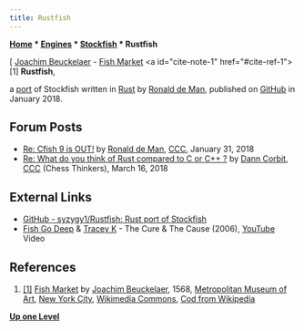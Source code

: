```yaml
---
title: Rustfish
---
```

**[Home](Home "Home") \* [Engines](Engines "Engines") \* [Stockfish](Stockfish "Stockfish") \* Rustfish**



[ [Joachim Beuckelaer](Category:Joachim_Beuckelaer "Category:Joachim Beuckelaer") - [Fish Market](https://en.wikipedia.org/wiki/Fish_Market_(Joachim_Beuckelaer)) <a id="cite-note-1" href="#cite-ref-1">[1]</a>
**Rustfish**,  

a [port](Stockfish#ports "Stockfish") of Stockfish written in [Rust](Rust "Rust") by [Ronald de Man](Ronald_de_Man "Ronald de Man"), published on [GitHub](https://en.wikipedia.org/wiki/GitHub) in January 2018. 



## Forum Posts


* [Re: Cfish 9 is OUT!](http://www.talkchess.com/forum3/viewtopic.php?f=2&t=66462&start=3) by [Ronald de Man](Ronald_de_Man "Ronald de Man"), [CCC](CCC "CCC"), January 31, 2018
* [Re: What do you think of Rust compared to C or C++ ?](http://www.talkchess.com/forum3/viewtopic.php?f=3&t=66838&start=5) by [Dann Corbit](Dann_Corbit "Dann Corbit"), [CCC](CCC "CCC") (Chess Thinkers), March 16, 2018


## External Links


* [GitHub - syzygy1/Rustfish: Rust port of Stockfish](https://github.com/syzygy1/Rustfish)
* [Fish Go Deep](Category:Fish_Go_Deep "Category:Fish Go Deep") & [Tracey K](https://en.wikipedia.org/wiki/Tracey_K) - The Cure & The Cause (2006), [YouTube](https://en.wikipedia.org/wiki/YouTube) Video


 
## References


1. <a id="cite-ref-1" href="#cite-note-1">[1]</a> [Fish Market](https://en.wikipedia.org/wiki/Fish_Market_(Joachim_Beuckelaer)) by [Joachim Beuckelaer](Category:Joachim_Beuckelaer "Category:Joachim Beuckelaer"), 1568, [Metropolitan Museum of Art](https://en.wikipedia.org/wiki/Metropolitan_Museum_of_Art), [New York City](https://en.wikipedia.org/wiki/New_York_City), [Wikimedia Commons](https://en.wikipedia.org/wiki/Wikimedia_Commons), [Cod from Wikipedia](https://en.wikipedia.org/wiki/Cod)

**[Up one Level](Stockfish "Stockfish")**







 
